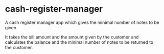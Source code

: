 # cash-register-manager
A cash register manager app which gives the minimal number of notes to be given.
<p>It takes the bill amount and the amount given by the customer and calculates the balance and the minimal number of notes to be returned to the customer.</p>
